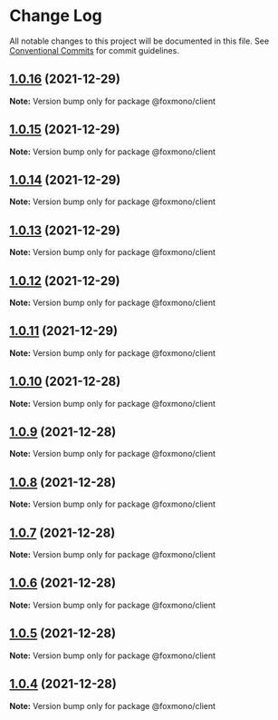 # Change Log

All notable changes to this project will be documented in this file.
See [Conventional Commits](https://conventionalcommits.org) for commit guidelines.

## [1.0.16](https://github.com/alireza-bonab/ts-lerna-yarn-workspaces/compare/@foxmono/client@1.0.15...@foxmono/client@1.0.16) (2021-12-29)

**Note:** Version bump only for package @foxmono/client





## [1.0.15](https://github.com/alireza-bonab/ts-lerna-yarn-workspaces/compare/@foxmono/client@1.0.14...@foxmono/client@1.0.15) (2021-12-29)

**Note:** Version bump only for package @foxmono/client





## [1.0.14](https://github.com/alireza-bonab/ts-lerna-yarn-workspaces/compare/@foxmono/client@1.0.13...@foxmono/client@1.0.14) (2021-12-29)

**Note:** Version bump only for package @foxmono/client





## [1.0.13](https://github.com/alireza-bonab/ts-lerna-yarn-workspaces/compare/@foxmono/client@1.0.12...@foxmono/client@1.0.13) (2021-12-29)

**Note:** Version bump only for package @foxmono/client





## [1.0.12](https://github.com/alireza-bonab/ts-lerna-yarn-workspaces/compare/@foxmono/client@1.0.11...@foxmono/client@1.0.12) (2021-12-29)

**Note:** Version bump only for package @foxmono/client





## [1.0.11](https://github.com/alireza-bonab/ts-lerna-yarn-workspaces/compare/@foxmono/client@1.0.10...@foxmono/client@1.0.11) (2021-12-29)

**Note:** Version bump only for package @foxmono/client





## [1.0.10](https://github.com/alireza-bonab/ts-lerna-yarn-workspaces/compare/@foxmono/client@1.0.9...@foxmono/client@1.0.10) (2021-12-28)

**Note:** Version bump only for package @foxmono/client





## [1.0.9](https://github.com/alireza-bonab/ts-lerna-yarn-workspaces/compare/@foxmono/client@1.0.8...@foxmono/client@1.0.9) (2021-12-28)

**Note:** Version bump only for package @foxmono/client





## [1.0.8](https://github.com/alireza-bonab/ts-lerna-yarn-workspaces/compare/@foxmono/client@1.0.7...@foxmono/client@1.0.8) (2021-12-28)

**Note:** Version bump only for package @foxmono/client





## [1.0.7](https://github.com/alireza-bonab/ts-lerna-yarn-workspaces/compare/@foxmono/client@1.0.6...@foxmono/client@1.0.7) (2021-12-28)

**Note:** Version bump only for package @foxmono/client





## [1.0.6](https://github.com/alireza-bonab/ts-lerna-yarn-workspaces/compare/@foxmono/client@1.0.5...@foxmono/client@1.0.6) (2021-12-28)

**Note:** Version bump only for package @foxmono/client





## [1.0.5](https://github.com/alireza-bonab/ts-lerna-yarn-workspaces/compare/@foxmono/client@1.0.4...@foxmono/client@1.0.5) (2021-12-28)

**Note:** Version bump only for package @foxmono/client





## [1.0.4](https://github.com/alireza-bonab/ts-lerna-yarn-workspaces/compare/@foxmono/client@1.0.3...@foxmono/client@1.0.4) (2021-12-28)

**Note:** Version bump only for package @foxmono/client
